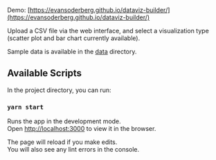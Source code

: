 Demo: [https://evansoderberg.github.io/dataviz-builder/](https://evansoderberg.github.io/dataviz-builder/)

Upload a CSV file via the web interface, and select a visualization type (scatter plot and bar chart currently available).

Sample data is available in the [data](data) directory.

## Available Scripts

In the project directory, you can run:

### `yarn start`

Runs the app in the development mode.<br />
Open [http://localhost:3000](http://localhost:3000) to view it in the browser.

The page will reload if you make edits.<br />
You will also see any lint errors in the console.
